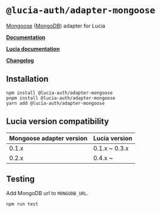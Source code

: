 # `@lucia-auth/adapter-mongoose`

[Mongoose](https://mongoosejs.com) ([MongoDB](https://www.mongodb.com)) adapter for Lucia

**[Documentation](https://lucia-auth.vercel.app/learn/adapters/mongoose)**

**[Lucia documentation](https://lucia-auth.vercel.app)**

**[Changelog](https://github.com/pilcrowOnPaper/lucia-auth/blob/main/packages/adapter-mongoose/CHANGELOG.md)**

## Installation

```
npm install @lucia-auth/adapter-mongoose
pnpm install @lucia-auth/adapter-mongoose
yarn add @lucia-auth/adapter-mongoose
```

## Lucia version compatibility

| Mongoose adapter version | Lucia version |
| ------------------------ | ------------- |
| 0.1.x                    | 0.1.x ~ 0.3.x |
| 0.2.x                    | 0.4.x ~       |

## Testing

Add MongoDB url to `MONGODB_URL`.

```
npm run test
```
